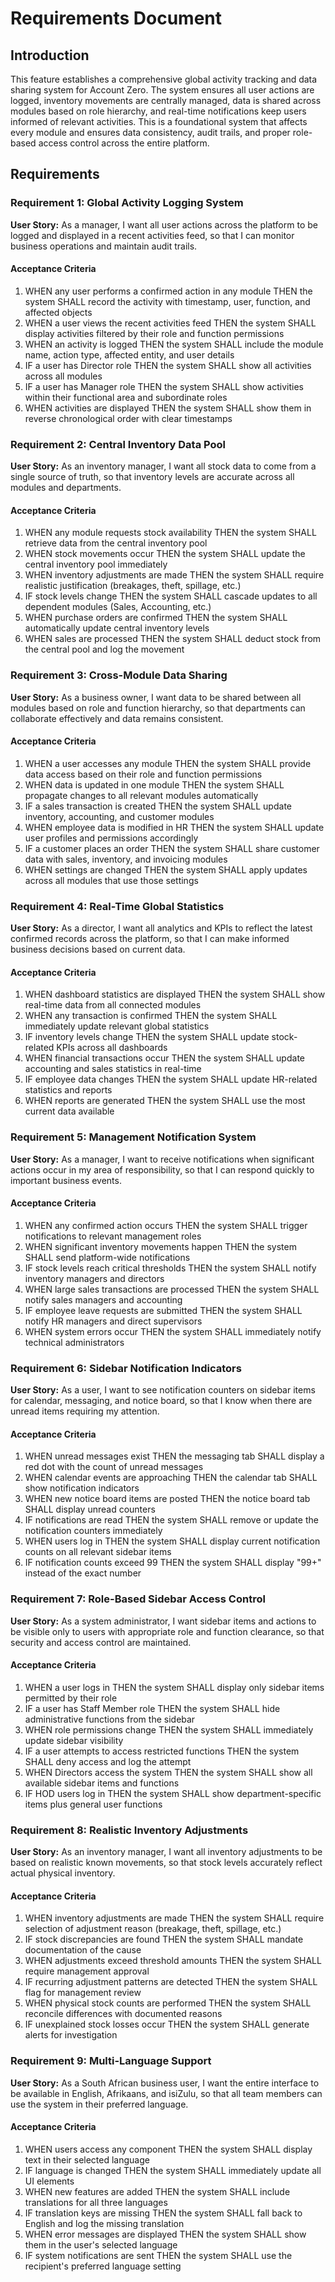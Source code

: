 # Requirements Document

## Introduction

This feature establishes a comprehensive global activity tracking and data sharing system for Account Zero. The system ensures all user actions are logged, inventory movements are centrally managed, data is shared across modules based on role hierarchy, and real-time notifications keep users informed of relevant activities. This is a foundational system that affects every module and ensures data consistency, audit trails, and proper role-based access control across the entire platform.

## Requirements

### Requirement 1: Global Activity Logging System

**User Story:** As a manager, I want all user actions across the platform to be logged and displayed in a recent activities feed, so that I can monitor business operations and maintain audit trails.

#### Acceptance Criteria

1. WHEN any user performs a confirmed action in any module THEN the system SHALL record the activity with timestamp, user, function, and affected objects
2. WHEN a user views the recent activities feed THEN the system SHALL display activities filtered by their role and function permissions
3. WHEN an activity is logged THEN the system SHALL include the module name, action type, affected entity, and user details
4. IF a user has Director role THEN the system SHALL show all activities across all modules
5. IF a user has Manager role THEN the system SHALL show activities within their functional area and subordinate roles
6. WHEN activities are displayed THEN the system SHALL show them in reverse chronological order with clear timestamps

### Requirement 2: Central Inventory Data Pool

**User Story:** As an inventory manager, I want all stock data to come from a single source of truth, so that inventory levels are accurate across all modules and departments.

#### Acceptance Criteria

1. WHEN any module requests stock availability THEN the system SHALL retrieve data from the central inventory pool
2. WHEN stock movements occur THEN the system SHALL update the central inventory pool immediately
3. WHEN inventory adjustments are made THEN the system SHALL require realistic justification (breakages, theft, spillage, etc.)
4. IF stock levels change THEN the system SHALL cascade updates to all dependent modules (Sales, Accounting, etc.)
5. WHEN purchase orders are confirmed THEN the system SHALL automatically update central inventory levels
6. WHEN sales are processed THEN the system SHALL deduct stock from the central pool and log the movement

### Requirement 3: Cross-Module Data Sharing

**User Story:** As a business owner, I want data to be shared between all modules based on role and function hierarchy, so that departments can collaborate effectively and data remains consistent.

#### Acceptance Criteria

1. WHEN a user accesses any module THEN the system SHALL provide data access based on their role and function permissions
2. WHEN data is updated in one module THEN the system SHALL propagate changes to all relevant modules automatically
3. IF a sales transaction is created THEN the system SHALL update inventory, accounting, and customer modules
4. WHEN employee data is modified in HR THEN the system SHALL update user profiles and permissions accordingly
5. IF a customer places an order THEN the system SHALL share customer data with sales, inventory, and invoicing modules
6. WHEN settings are changed THEN the system SHALL apply updates across all modules that use those settings

### Requirement 4: Real-Time Global Statistics

**User Story:** As a director, I want all analytics and KPIs to reflect the latest confirmed records across the platform, so that I can make informed business decisions based on current data.

#### Acceptance Criteria

1. WHEN dashboard statistics are displayed THEN the system SHALL show real-time data from all connected modules
2. WHEN any transaction is confirmed THEN the system SHALL immediately update relevant global statistics
3. IF inventory levels change THEN the system SHALL update stock-related KPIs across all dashboards
4. WHEN financial transactions occur THEN the system SHALL update accounting and sales statistics in real-time
5. IF employee data changes THEN the system SHALL update HR-related statistics and reports
6. WHEN reports are generated THEN the system SHALL use the most current data available

### Requirement 5: Management Notification System

**User Story:** As a manager, I want to receive notifications when significant actions occur in my area of responsibility, so that I can respond quickly to important business events.

#### Acceptance Criteria

1. WHEN any confirmed action occurs THEN the system SHALL trigger notifications to relevant management roles
2. WHEN significant inventory movements happen THEN the system SHALL send platform-wide notifications
3. IF stock levels reach critical thresholds THEN the system SHALL notify inventory managers and directors
4. WHEN large sales transactions are processed THEN the system SHALL notify sales managers and accounting
5. IF employee leave requests are submitted THEN the system SHALL notify HR managers and direct supervisors
6. WHEN system errors occur THEN the system SHALL immediately notify technical administrators

### Requirement 6: Sidebar Notification Indicators

**User Story:** As a user, I want to see notification counters on sidebar items for calendar, messaging, and notice board, so that I know when there are unread items requiring my attention.

#### Acceptance Criteria

1. WHEN unread messages exist THEN the messaging tab SHALL display a red dot with the count of unread messages
2. WHEN calendar events are approaching THEN the calendar tab SHALL show notification indicators
3. WHEN new notice board items are posted THEN the notice board tab SHALL display unread counters
4. IF notifications are read THEN the system SHALL remove or update the notification counters immediately
5. WHEN users log in THEN the system SHALL display current notification counts on all relevant sidebar items
6. IF notification counts exceed 99 THEN the system SHALL display "99+" instead of the exact number

### Requirement 7: Role-Based Sidebar Access Control

**User Story:** As a system administrator, I want sidebar items and actions to be visible only to users with appropriate role and function clearance, so that security and access control are maintained.

#### Acceptance Criteria

1. WHEN a user logs in THEN the system SHALL display only sidebar items permitted by their role
2. IF a user has Staff Member role THEN the system SHALL hide administrative functions from the sidebar
3. WHEN role permissions change THEN the system SHALL immediately update sidebar visibility
4. IF a user attempts to access restricted functions THEN the system SHALL deny access and log the attempt
5. WHEN Directors access the system THEN the system SHALL show all available sidebar items and functions
6. IF HOD users log in THEN the system SHALL show department-specific items plus general user functions

### Requirement 8: Realistic Inventory Adjustments

**User Story:** As an inventory manager, I want all inventory adjustments to be based on realistic known movements, so that stock levels accurately reflect actual physical inventory.

#### Acceptance Criteria

1. WHEN inventory adjustments are made THEN the system SHALL require selection of adjustment reason (breakage, theft, spillage, etc.)
2. IF stock discrepancies are found THEN the system SHALL mandate documentation of the cause
3. WHEN adjustments exceed threshold amounts THEN the system SHALL require management approval
4. IF recurring adjustment patterns are detected THEN the system SHALL flag for management review
5. WHEN physical stock counts are performed THEN the system SHALL reconcile differences with documented reasons
6. IF unexplained stock losses occur THEN the system SHALL generate alerts for investigation

### Requirement 9: Multi-Language Support

**User Story:** As a South African business user, I want the entire interface to be available in English, Afrikaans, and isiZulu, so that all team members can use the system in their preferred language.

#### Acceptance Criteria

1. WHEN users access any component THEN the system SHALL display text in their selected language
2. IF language is changed THEN the system SHALL immediately update all UI elements
3. WHEN new features are added THEN the system SHALL include translations for all three languages
4. IF translation keys are missing THEN the system SHALL fall back to English and log the missing translation
5. WHEN error messages are displayed THEN the system SHALL show them in the user's selected language
6. IF system notifications are sent THEN the system SHALL use the recipient's preferred language setting